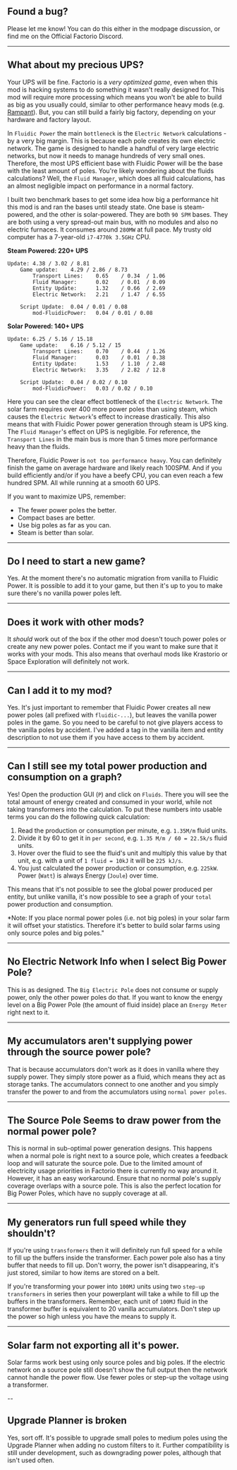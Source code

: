 ## Found a bug?

Please let me know! You can do this either in the modpage discussion, or find me on the Official Factorio Discord.

---

## What about my precious UPS?

Your UPS will be fine. Factorio is a *very optimized game*, even when this mod is hacking systems to do something it wasn't really designed for. This mod will require more processing which means you won't be able to build as big as you usually could, similar to other performance heavy mods (e.g. [Rampant](https://mods.factorio.com/mod/Rampant)). But, you can still build a fairly big factory, depending on your hardware and factory layout.

In `Fluidic Power` the main `bottleneck` is the `Electric Network` calculations - by a very big margin. This is because each pole creates its own electric network. The game is designed to handle a handful of very large electric networks, but now it needs to manage hundreds of very small ones. Therefore, the most UPS efficient base with Fluidic Power will be the base with the least amount of poles. You're likely wondering about the fluids calculations? Well, the `Fluid Manager`, which does all fluid calculations, has an almost negligible impact on performance in a normal factory.

I built two benchmark bases to get some idea how big a performance hit this mod is and ran the bases until steady state. One base is steam-powered, and the other is solar-powered.  They are both `90 SPM` bases. They are both using a very spread-out main bus, with no modules and also no electric furnaces. It consumes around `280MW` at full pace. My trusty old computer has a 7-year-old `i7-4770k 3.5GHz` CPU.

**Steam Powered: 220+ UPS**
```
Update: 4.38 / 3.02 / 8.81
    Game update:    4.29 / 2.86 / 8.73
        Transport Lines:    0.65    / 0.34  / 1.06
        Fluid Manager:      0.02    / 0.01  / 0.09
        Entity Update:      1.32    / 0.66  / 2.69
        Electric Network:   2.21    / 1.47  / 6.55

    Script Update:  0.04 / 0.01 / 0.08
        mod-FluidicPower:   0.04 / 0.01 / 0.08
```

**Solar Powered: 140+ UPS**
```
Update: 6.25 / 5.16 / 15.18
    Game update:    6.16 / 5.12 / 15
        Transport Lines:    0.70    / 0.44  / 1.26
        Fluid Manager:      0.03    / 0.01  / 0.38
        Entity Update:      1.53    / 1.10  / 2.48
        Electric Network:   3.35    / 2.82  / 12.8

    Script Update:  0.04 / 0.02 / 0.10
        mod-FluidicPower:   0.03 / 0.02 / 0.10
```

Here you can see the clear effect bottleneck of the `Electric Network`. The solar farm requires over 400 more power poles than using steam, which causes the `Electric Network`'s effect to increase drastically. This also means that with Fluidic Power power generation through steam is UPS king. The `Fluid Manager`'s effect on UPS is negligible. For reference, the `Transport Lines` in the main bus is more than 5 times more performance heavy than the fluids. 

Therefore, Fluidic Power is `not too performance heavy`. You can definitely finish the game on average hardware and likely reach 100SPM. And if you build efficiently and/or if you have a beefy CPU, you can even reach a few hundred SPM. All while running at a smooth 60 UPS.


If you want to maximize UPS, remember:

- The fewer power poles the better.
- Compact bases are better.
- Use big poles as far as you can.
- Steam is better than solar.

---

## Do I need to start a new game?

Yes. At the moment there's no automatic migration from vanilla to Fluidic Power. It is possible to add it to your game, but then it's up to you to make sure there's no vanilla power poles left.

---

## Does it work with other mods?

It *should* work out of the box if the other mod doesn't touch power poles or create any new power poles. Contact me if you want to make sure that it works with your mods. This also means that overhaul mods like Krastorio or Space Exploration will definitely not work.

---

## Can I add it to my mod?

Yes. It's just important to remember that Fluidic Power creates all new power poles (all prefixed with ``fluidic-...``), but leaves the vanilla power poles in the game. So you need to be careful to not give players access to the vanilla poles by accident. I've added a tag in the vanilla item and entity description to not use them if you have access to them by accident.

---

## Can I still see my total power production and consumption on a graph?
Yes! Open the production GUI (`P`) and click on `Fluids`. There you will see the total amount of energy created and consumed in your world, while not taking transformers into the calculation. To put these numbers into usable terms you can do the following quick calculation:

1. Read the production or consumption per minute, e.g. `1.35M/m` fluid units.
2. Divide it by 60 to get it in `per second`, e.g. `1.35 M/m / 60 = 22.5k/s` fluid units.
3. Hover over the fluid to see the fluid's unit and multiply this value by that unit, e.g. with a unit of `1 fluid = 10kJ` it will be `225 kJ/s`.
4. You just calculated the power production or consumption, e.g. `225kW`. Power (`Watt`) is always Energy (`Joule`) over time.

This means that it's not possible to see the global power produced per entity, but unlike vanilla, it's now possible to see a graph of your `total` power production and consumption.

*Note: If you place normal power poles (i.e. not big poles) in your solar farm it will offset your statistics. Therefore it's better to build solar farms using only source poles and big poles."

---

## No Electric Network Info when I select Big Power Pole?

This is as designed. The `Big Electric Pole` does not consume or supply power, only the other power poles do that. If you want to know the energy level on a Big Power Pole (the amount of fluid inside) place an `Energy Meter` right next to it.

---

## My accumulators aren't supplying power through the source power pole?

That is because accumulators don't work as it does in vanilla where they supply power. They simply store power as a fluid, which means they act as storage tanks. The accumulators connect to one another and you simply transfer the power to and from the accumulators using `normal power poles`.

---

## The Source Pole Seems to draw power from the normal power pole?
This is normal in sub-optimal power generation designs. This happens when a normal pole is right next to a source pole, which creates a feedback loop and will saturate the source pole. Due to the limited amount of electricity usage priorities in Factorio there is currently no way around it. However, it has an easy workaround. Ensure that no normal pole's supply coverage overlaps with a source pole. This is also the perfect location for Big Power Poles, which have no supply coverage at all.

---

## My generators run full speed while they shouldn't?

If you're using `transformers` then it will definitely run full speed for a while to fill up the buffers inside the transformer. Each power pole also has a tiny buffer that needs to fill up. Don't worry, the power isn't disappearing, it's just stored, similar to how items are stored on a belt.

If you're transforming your power into `100MJ` units using two `step-up transformers` in series then your powerplant will take a while to fill up the buffers in the transformers. Remember, each unit of `100MJ` fluid in the transformer buffer is equivalent to 20 vanilla accumulators. Don't step up the power so high unless you have the means to supply it.

---

## Solar farm not exporting all it's power.

Solar farms work best using only source poles and big poles. If the electric network on a source pole still doesn't show the full output then the network cannot handle the power flow. Use fewer poles or step-up the voltage using a transformer.

-- 

## Upgrade Planner is broken

Yes, sort off. It's possible to upgrade small poles to medium poles using the Upgrade Planner when adding no custom filters to it. Further compatibility is still under development, such as downgrading power poles, although that isn't used often.